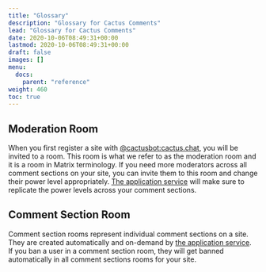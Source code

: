 ```yaml
---
title: "Glossary"
description: "Glossary for Cactus Comments"
lead: "Glossary for Cactus Comments"
date: 2020-10-06T08:49:31+00:00
lastmod: 2020-10-06T08:49:31+00:00
draft: false
images: []
menu:
  docs:
    parent: "reference"
weight: 460
toc: true
---
```



## Moderation Room

When you first register a site with
[@cactusbot:cactus.chat](https://matrix.to/#/@cactusbot:cactus.chat), you will
be invited to a room. This room is what we refer to as the moderation room and
it is a room in Matrix terminology. If you need more moderators across all
comment sections on your site, you can invite them to this room and change
their power level appropriately. [The application service](../appservice) will
make sure to replicate the power levels across your comment sections.


## Comment Section Room

Comment section rooms represent individual comment sections on a site. They are
created automatically and on-demand by [the application
service](../appservice). If you ban a user in a comment section room, they will
get banned automatically in all comment sections rooms for your site.
